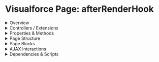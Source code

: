 # Visualforce Page: afterRenderHook

<details>
<summary>Overview</summary>

## Visualforce Page Overview: afterRenderHook

No overview found.

### Purpose of the Page
No purpose found.



### Metadata
- **API Version**: 54
- **Label**: afterRenderHook

</details>

<details>
<summary>Controllers / Extensions</summary>

## Key Controllers / Extensions Used
- **Standard Controller**: None
- **Custom Controller**: BeforeRenderHookController
- **Extensions**: 
  None

</details>

<details>
<summary>Properties & Methods</summary>

## Properties
No public properties found in associated Apex controllers/extensions.

## Methods
| Name | Return Type | Parameters | Visibility | Modifiers | Description |
| ------ | ------------- | ------------ | ------------ | ----------- | ------------- |
| `populateCourses` | `void` | `()` | `` | `None` |  |

</details>

<details>
<summary>Page Structure</summary>

### Forms
- Contains 1 `apex:form` component(s)

### Inputs
- No input bindings (`apex:inputField`, `apex:inputText`, etc.) detected

### Buttons
- No button actions (`apex:commandButton`, `apex:button`, `apex:commandLink`) detected

</details>

<details>
<summary>Page Blocks</summary>
## Page Blocks on the Page
No `apex:pageBlock` components detected.
</details>

<details>
<summary>AJAX Interactions</summary>

- No `apex:actionSupport` components detected

### Output Panels
- **ID**: `coursesPanel`
  - **Layout**: block (default)
  - **Content Preview**: "<p>{!course}"

</details>

<details>
<summary>Dependencies & Scripts</summary>

### Objects
- `BeforeRenderHookController`

### Fields
- `courses`
- `course`
- `populateCourses`

### Custom Components
- No custom components detected

### Scripts
- inline: `
        window.onload = () => {
            populateCoursesAction();
        };
    `

</details>